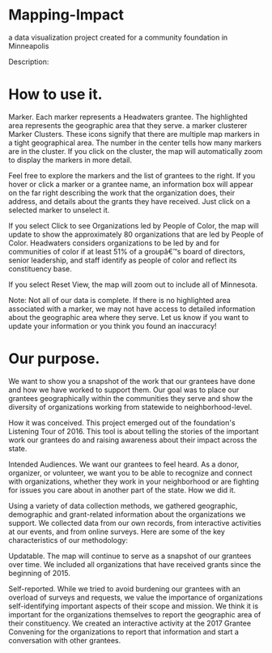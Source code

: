 # Mapping-Impact
a data visualization project created for a community foundation in Minneapolis

Description:

# How to use it.

Marker. Each marker represents a Headwaters grantee. The highlighted area represents the geographic area that they serve.
a marker clusterer Marker Clusters. These icons signify that there are multiple map markers in a tight geographical area. The number in the center tells how many markers are in the cluster. If you click on the cluster, the map will automatically zoom to display the markers in more detail.

Feel free to explore the markers and the list of grantees to the right. If you hover or click a marker or a grantee name, an information box will appear on the far right describing the work that the organization does, their address, and details about the grants they have received. Just click on a selected marker to unselect it.

If you select Click to see Organizations led by People of Color, the map will update to show the approximately 80 organizations that are led by People of Color. Headwaters considers organizations to be led by and for communities of color if at least 51% of a groupâ€™s board of directors, senior leadership, and staff identify as people of color and reflect its constituency base.

If you select Reset View, the map will zoom out to include all of Minnesota.
 
Note: Not all of our data is complete. If there is no highlighted area associated with a marker, we may not have access to detailed information about the geographic area where they serve. Let us know if you want to update your information or you think you found an inaccuracy!

# Our purpose.

We want to show you a snapshot of the work that our grantees have done and how we have worked to support them. Our goal was to place our grantees geographically within the communities they serve and show the diversity of organizations working from statewide to neighborhood-level.

How it was conceived. This project emerged out of the foundation's Listening Tour of 2016. This tool is about telling the stories of the important work our grantees do and raising awareness about their impact across the state.

Intended Audiences. We want our grantees to feel heard. As a donor, organizer, or volunteer, we want you to be able to recognize and connect with organizations, whether they work in your neighborhood or are fighting for issues you care about in another part of the state.
How we did it.

Using a variety of data collection methods, we gathered geographic, demographic and grant-related information about the organizations we support. We collected data from our own records, from interactive activities at our events, and from online surveys. Here are some of the key characteristics of our methodology:

Updatable. The map will continue to serve as a snapshot of our grantees over time. We included all organizations that have received grants since the beginning of 2015.

Self-reported. While we tried to avoid burdening our grantees with an overload of surveys and requests, we value the importance of organizations self-identifying important aspects of their scope and mission. We think it is important for the organizations themselves to report the geographic area of their constituency. We created an interactive activity at the 2017 Grantee Convening for the organizations to report that information and start a conversation with other grantees.
